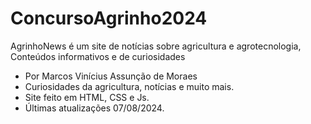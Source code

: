# ConcursoAgrinho2024
AgrinhoNews é um site de notícias sobre agricultura e agrotecnologia, 
Conteúdos informativos e de curiosidades
- Por Marcos Vinícius Assunção de Moraes
- Curiosidades da agricultura, notícias e muito mais.
- Site feito em HTML, CSS e Js.
- Últimas atualizações 07/08/2024.
